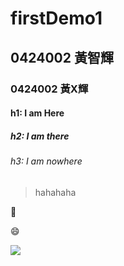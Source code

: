# firstDemo1
## 0424002 黃智輝
### 0424002 黃X輝
#### h1: I am Here
##### h2: I am there
###### h3: I am nowhere
>  hahahaha



:date:

:smile:

![](dog.jpg"dog")
